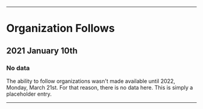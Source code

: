 
***

# Organization Follows

## 2021 January 10th

### No data

The ability to follow organizations wasn't made available until 2022, Monday, March 21st. For that reason, there is no data here. This is simply a placeholder entry.

***
